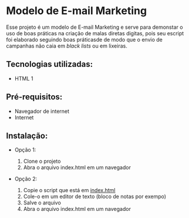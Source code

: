 # Modelo de E-mail Marketing 

Esse projeto é um modelo de E-mail Marketing e serve para demonstar o uso de boas práticas na criação de malas diretas digitas, pois seu escript foi elaborado seguindo boas práticasde de modo que o envio de campanhas não caia em *black lists* ou em lixeiras.  

## Tecnologias utilizadas:

* HTML 1

## Pré-requisitos:

* Navegador de internet
* Internet

## Instalação:

* Opção 1: 
  1. Clone o projeto
  2. Abra o arquivo index.html em um navegador
 
* Opção 2:
  1. Copie o script que está em [index.html](https://github.com/piresthiago10/modelo-de-email-marketing/blob/master/index.html)
  2. Cole-o em um editor de texto (bloco de notas por exempo)
  3. Salve o arquivo
  4. Abra o arquivo index.html em um navegador
